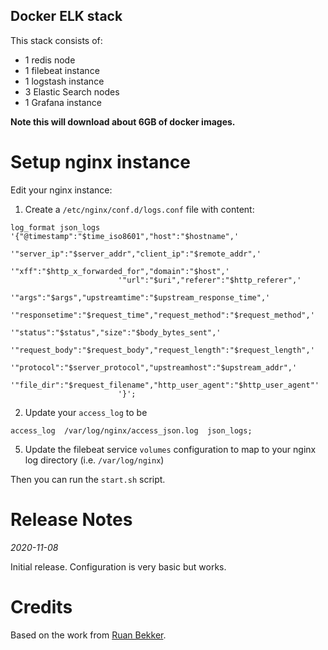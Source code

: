 ## Docker ELK stack

This stack consists of:
- 1 redis node
- 1 filebeat instance
- 1 logstash instance
- 3 Elastic Search nodes
- 1 Grafana instance

**Note this will download about 6GB of docker images.**

# Setup nginx instance

Edit your nginx instance:
1. Create a `/etc/nginx/conf.d/logs.conf` file with content:
```
log_format json_logs '{"@timestamp":"$time_iso8601","host":"$hostname",'
                        '"server_ip":"$server_addr","client_ip":"$remote_addr",'
                        '"xff":"$http_x_forwarded_for","domain":"$host",'
                        '"url":"$uri","referer":"$http_referer",'
                        '"args":"$args","upstreamtime":"$upstream_response_time",'
                        '"responsetime":"$request_time","request_method":"$request_method",'
                        '"status":"$status","size":"$body_bytes_sent",'
                        '"request_body":"$request_body","request_length":"$request_length",'
                        '"protocol":"$server_protocol","upstreamhost":"$upstream_addr",'
                        '"file_dir":"$request_filename","http_user_agent":"$http_user_agent"'
                        '}';
```
2. Update your `access_log` to be
```
access_log  /var/log/nginx/access_json.log  json_logs;
```
5. Update the filebeat service `volumes` configuration to map to your nginx log directory (i.e. `/var/log/nginx`)

Then you can run the `start.sh` script.

# Release Notes

*2020-11-08*

Initial release. Configuration is very basic but works.

# Credits

Based on the work from [Ruan Bekker](https://blog.ruanbekker.com/blog/2020/04/28/nginx-analysis-dashboard-using-grafana-and-elasticsearch/).